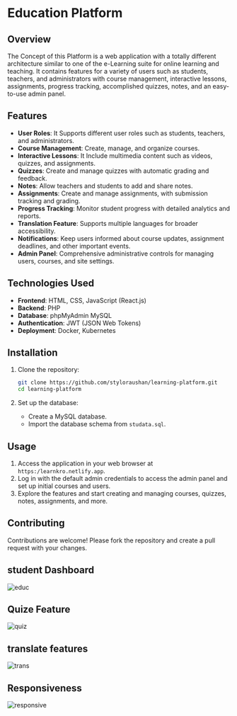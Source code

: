 # Education Platform

## Overview
The Concept of this Platform is a web application with a totally different architecture similar to one of the e-Learning suite for online learning and teaching. It contains features for a variety of users such as students, teachers, and administrators with course management, interactive lessons, assignments, progress tracking, accomplished quizzes, notes, and an easy-to-use admin panel.

## Features
- **User Roles**: It Supports different user roles such as students, teachers, and administrators.
- **Course Management**: Create, manage, and organize courses.
- **Interactive Lessons**: It Include multimedia content such as videos, quizzes, and assignments.
- **Quizzes**: Create and manage quizzes with automatic grading and feedback.
- **Notes**: Allow teachers and students to add and share notes.
- **Assignments**: Create and manage assignments, with submission tracking and grading.
- **Progress Tracking**: Monitor student progress with detailed analytics and reports.
- **Translation Feature**: Supports multiple languages for broader accessibility.
- **Notifications**: Keep users informed about course updates, assignment deadlines, and other important events.
- **Admin Panel**: Comprehensive administrative controls for managing users, courses, and site settings.

## Technologies Used
- **Frontend**: HTML, CSS, JavaScript (React.js)
- **Backend**: PHP
- **Database**: phpMyAdmin MySQL
- **Authentication**: JWT (JSON Web Tokens)
- **Deployment**: Docker, Kubernetes

## Installation
1. Clone the repository:
    ```sh
    git clone https://github.com/styloraushan/learning-platform.git
    cd learning-platform
    ```

2. Set up the database:
    - Create a MySQL database.
    - Import the database schema from `studata.sql`.



## Usage
1. Access the application in your web browser at `https:/learnkro.netlify.app`.
2. Log in with the default admin credentials to access the admin panel and set up initial courses and users.
3. Explore the features and start creating and managing courses, quizzes, notes, assignments, and more.

## Contributing
Contributions are welcome! Please fork the repository and create a pull request with your changes.

## student Dashboard
![educ](https://github.com/styloraushan/learning-platform/assets/142259385/770f02c7-e4cf-49ba-8b1a-dd69fbb05309)

## Quize Feature
![quiz](https://github.com/styloraushan/learning-platform/assets/142259385/69f13cfd-a806-41c8-bf1b-4a3e4998b255)

## translate features
![trans](https://github.com/styloraushan/learning-platform/assets/142259385/3ee29a4e-33b7-43cf-bc6b-8dcd2a8d97a8)

## Responsiveness
![responsive](https://github.com/styloraushan/learning-platform/assets/142259385/7e296ea0-dc07-4b0c-ac3e-3a67c055b196)